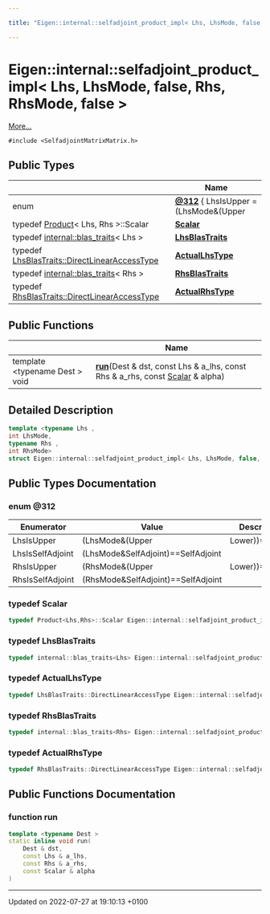```yaml
---

title: "Eigen::internal::selfadjoint_product_impl< Lhs, LhsMode, false, Rhs, RhsMode, false >"

---
```


# Eigen::internal::selfadjoint_product_impl< Lhs, LhsMode, false, Rhs, RhsMode, false >



 [More...](#detailed-description)


`#include <SelfadjointMatrixMatrix.h>`

## Public Types

|                | Name           |
| -------------- | -------------- |
| enum| **[@312](http://example.org/classes/structeigen_1_1internal_1_1selfadjoint__product__impl_3_01lhs_00_01lhsmode_00_01false_00_01rhs_00_01rhsmode_00_01false_01_4/#enum-@312)** { LhsIsUpper = (LhsMode&(Upper|Lower))==Upper, LhsIsSelfAdjoint = (LhsMode&SelfAdjoint)==SelfAdjoint, RhsIsUpper = (RhsMode&(Upper|Lower))==Upper, RhsIsSelfAdjoint = (RhsMode&SelfAdjoint)==SelfAdjoint} |
| typedef <a href="http://example.org/classes/classeigen_1_1product/">Product</a>< Lhs, Rhs >::Scalar | **[Scalar](http://example.org/classes/structeigen_1_1internal_1_1selfadjoint__product__impl_3_01lhs_00_01lhsmode_00_01false_00_01rhs_00_01rhsmode_00_01false_01_4/#typedef-scalar)**  |
| typedef <a href="http://example.org/classes/structeigen_1_1internal_1_1blas__traits/">internal::blas_traits</a>< Lhs > | **[LhsBlasTraits](http://example.org/classes/structeigen_1_1internal_1_1selfadjoint__product__impl_3_01lhs_00_01lhsmode_00_01false_00_01rhs_00_01rhsmode_00_01false_01_4/#typedef-lhsblastraits)**  |
| typedef <a href="http://example.org/classes/structeigen_1_1internal_1_1blas__traits/#typedef-directlinearaccesstype">LhsBlasTraits::DirectLinearAccessType</a> | **[ActualLhsType](http://example.org/classes/structeigen_1_1internal_1_1selfadjoint__product__impl_3_01lhs_00_01lhsmode_00_01false_00_01rhs_00_01rhsmode_00_01false_01_4/#typedef-actuallhstype)**  |
| typedef <a href="http://example.org/classes/structeigen_1_1internal_1_1blas__traits/">internal::blas_traits</a>< Rhs > | **[RhsBlasTraits](http://example.org/classes/structeigen_1_1internal_1_1selfadjoint__product__impl_3_01lhs_00_01lhsmode_00_01false_00_01rhs_00_01rhsmode_00_01false_01_4/#typedef-rhsblastraits)**  |
| typedef <a href="http://example.org/classes/structeigen_1_1internal_1_1blas__traits/#typedef-directlinearaccesstype">RhsBlasTraits::DirectLinearAccessType</a> | **[ActualRhsType](http://example.org/classes/structeigen_1_1internal_1_1selfadjoint__product__impl_3_01lhs_00_01lhsmode_00_01false_00_01rhs_00_01rhsmode_00_01false_01_4/#typedef-actualrhstype)**  |

## Public Functions

|                | Name           |
| -------------- | -------------- |
| template <typename Dest \> <br>void | **[run](http://example.org/classes/structeigen_1_1internal_1_1selfadjoint__product__impl_3_01lhs_00_01lhsmode_00_01false_00_01rhs_00_01rhsmode_00_01false_01_4/#function-run)**(Dest & dst, const Lhs & a_lhs, const Rhs & a_rhs, const <a href="http://example.org/classes/structeigen_1_1internal_1_1selfadjoint__product__impl_3_01lhs_00_01lhsmode_00_01false_00_01rhs_00_01rhsmode_00_01false_01_4/#typedef-scalar">Scalar</a> & alpha) |

## Detailed Description

```cpp
template <typename Lhs ,
int LhsMode,
typename Rhs ,
int RhsMode>
struct Eigen::internal::selfadjoint_product_impl< Lhs, LhsMode, false, Rhs, RhsMode, false >;
```

## Public Types Documentation

### enum @312

| Enumerator | Value | Description |
| ---------- | ----- | ----------- |
| LhsIsUpper | (LhsMode&(Upper|Lower))==Upper|   |
| LhsIsSelfAdjoint | (LhsMode&SelfAdjoint)==SelfAdjoint|   |
| RhsIsUpper | (RhsMode&(Upper|Lower))==Upper|   |
| RhsIsSelfAdjoint | (RhsMode&SelfAdjoint)==SelfAdjoint|   |




### typedef Scalar

```cpp
typedef Product<Lhs,Rhs>::Scalar Eigen::internal::selfadjoint_product_impl< Lhs, LhsMode, false, Rhs, RhsMode, false >::Scalar;
```


### typedef LhsBlasTraits

```cpp
typedef internal::blas_traits<Lhs> Eigen::internal::selfadjoint_product_impl< Lhs, LhsMode, false, Rhs, RhsMode, false >::LhsBlasTraits;
```


### typedef ActualLhsType

```cpp
typedef LhsBlasTraits::DirectLinearAccessType Eigen::internal::selfadjoint_product_impl< Lhs, LhsMode, false, Rhs, RhsMode, false >::ActualLhsType;
```


### typedef RhsBlasTraits

```cpp
typedef internal::blas_traits<Rhs> Eigen::internal::selfadjoint_product_impl< Lhs, LhsMode, false, Rhs, RhsMode, false >::RhsBlasTraits;
```


### typedef ActualRhsType

```cpp
typedef RhsBlasTraits::DirectLinearAccessType Eigen::internal::selfadjoint_product_impl< Lhs, LhsMode, false, Rhs, RhsMode, false >::ActualRhsType;
```


## Public Functions Documentation

### function run

```cpp
template <typename Dest >
static inline void run(
    Dest & dst,
    const Lhs & a_lhs,
    const Rhs & a_rhs,
    const Scalar & alpha
)
```


-------------------------------

Updated on 2022-07-27 at 19:10:13 +0100